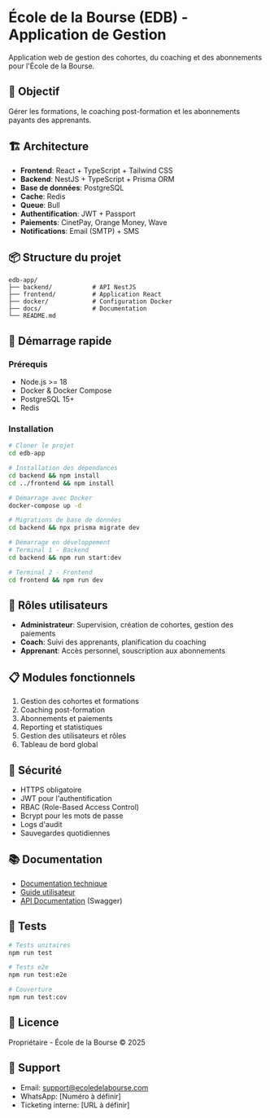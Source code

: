# École de la Bourse (EDB) - Application de Gestion

Application web de gestion des cohortes, du coaching et des abonnements pour l'École de la Bourse.

## 🎯 Objectif

Gérer les formations, le coaching post-formation et les abonnements payants des apprenants.

## 🏗️ Architecture

- **Frontend**: React + TypeScript + Tailwind CSS
- **Backend**: NestJS + TypeScript + Prisma ORM
- **Base de données**: PostgreSQL
- **Cache**: Redis
- **Queue**: Bull
- **Authentification**: JWT + Passport
- **Paiements**: CinetPay, Orange Money, Wave
- **Notifications**: Email (SMTP) + SMS

## 📦 Structure du projet

```
edb-app/
├── backend/           # API NestJS
├── frontend/          # Application React
├── docker/            # Configuration Docker
├── docs/              # Documentation
└── README.md
```

## 🚀 Démarrage rapide

### Prérequis

- Node.js >= 18
- Docker & Docker Compose
- PostgreSQL 15+
- Redis

### Installation

```bash
# Cloner le projet
cd edb-app

# Installation des dépendances
cd backend && npm install
cd ../frontend && npm install

# Démarrage avec Docker
docker-compose up -d

# Migrations de base de données
cd backend && npx prisma migrate dev

# Démarrage en développement
# Terminal 1 - Backend
cd backend && npm run start:dev

# Terminal 2 - Frontend
cd frontend && npm run dev
```

## 👥 Rôles utilisateurs

- **Administrateur**: Supervision, création de cohortes, gestion des paiements
- **Coach**: Suivi des apprenants, planification du coaching
- **Apprenant**: Accès personnel, souscription aux abonnements

## 📋 Modules fonctionnels

1. Gestion des cohortes et formations
2. Coaching post-formation
3. Abonnements et paiements
4. Reporting et statistiques
5. Gestion des utilisateurs et rôles
6. Tableau de bord global

## 🔐 Sécurité

- HTTPS obligatoire
- JWT pour l'authentification
- RBAC (Role-Based Access Control)
- Bcrypt pour les mots de passe
- Logs d'audit
- Sauvegardes quotidiennes

## 📚 Documentation

- [Documentation technique](./docs/TECHNICAL.md)
- [Guide utilisateur](./docs/USER_GUIDE.md)
- [API Documentation](http://localhost:3000/api/docs) (Swagger)

## 🧪 Tests

```bash
# Tests unitaires
npm run test

# Tests e2e
npm run test:e2e

# Couverture
npm run test:cov
```

## 📄 Licence

Propriétaire - École de la Bourse © 2025

## 📧 Support

- Email: support@ecoledelabourse.com
- WhatsApp: [Numéro à définir]
- Ticketing interne: [URL à définir]
